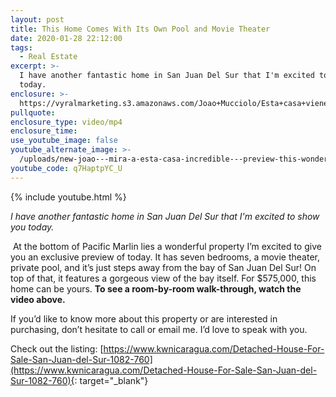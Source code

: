 ```yaml
---
layout: post
title: This Home Comes With Its Own Pool and Movie Theater
date: 2020-01-28 22:12:00
tags:
  - Real Estate
excerpt: >-
  I have another fantastic home in San Juan Del Sur that I'm excited to show you
  today.
enclosure: >-
  https://vyralmarketing.s3.amazonaws.com/Joao+Mucciolo/Esta+casa+viene+con+su+propia+piscina+y+cine.mp4
pullquote:
enclosure_type: video/mp4
enclosure_time:
use_youtube_image: false
youtube_alternate_image: >-
  /uploads/new-joao---mira-a-esta-casa-incredible---preview-this-wonderful-property-youtube-1.jpg
youtube_code: q7HaptpYC_U
---
```


{% include youtube.html %}

*I have another fantastic home in San Juan Del Sur that I'm excited to show you today.*

&nbsp;At the bottom of Pacific Marlin lies a wonderful property I’m excited to give you an exclusive preview of today. It has seven bedrooms, a movie theater, private pool, and it’s just steps away from the bay of San Juan Del Sur\! On top of that, it features a gorgeous view of the bay itself. For $575,000, this home can be yours.&nbsp;**To see a room-by-room walk-through, watch the video above.&nbsp;**

If you’d like to know more about this property or are interested in purchasing, don’t hesitate to call or email me. I’d love to speak with you.

Check out the listing: [https://www.kwnicaragua.com/Detached-House-For-Sale-San-Juan-del-Sur-1082-760](https://www.kwnicaragua.com/Detached-House-For-Sale-San-Juan-del-Sur-1082-760){: target="_blank"}